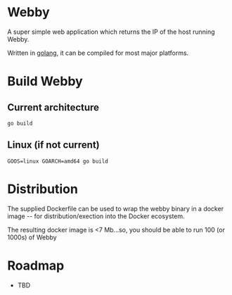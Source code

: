 # Webby

A super simple web application which returns the IP of the host running Webby.

Written in [golang](https://golang.org/), it can be compiled for most major platforms.

# Build Webby
## Current architecture
```go build```

## Linux (if not current)
```GOOS=linux GOARCH=amd64 go build```

# Distribution

The supplied Dockerfile can be used to wrap the webby binary in a docker image -- for distribution/exection into the Docker ecosystem.

The resulting docker image is <7 Mb...so, you should be able to run 100 (or 1000s) of Webby

# Roadmap
* TBD

